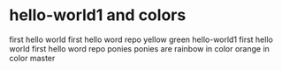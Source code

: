 
# hello-world1 and colors
first hello world 
first hello word repo
yellow
green
 hello-world1
first hello world 
first hello word repo ponies
ponies are rainbow in color
orange in color
master

